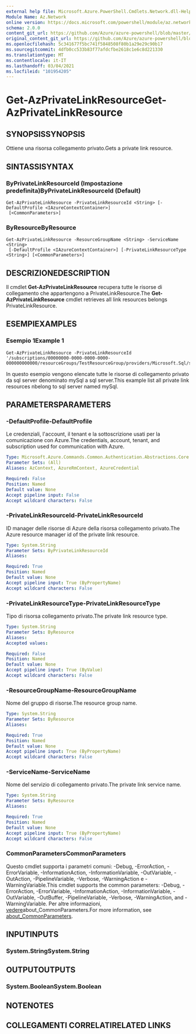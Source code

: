```yaml
---
external help file: Microsoft.Azure.PowerShell.Cmdlets.Network.dll-Help.xml
Module Name: Az.Network
online version: https://docs.microsoft.com/powershell/module/az.network/get-azprivatelinkresource
schema: 2.0.0
content_git_url: https://github.com/Azure/azure-powershell/blob/master/src/Network/Network/help/Get-AzPrivateLinkResource.md
original_content_git_url: https://github.com/Azure/azure-powershell/blob/master/src/Network/Network/help/Get-AzPrivateLinkResource.md
ms.openlocfilehash: 5c341677f5bc741f5848508f80b1a29e29c90b17
ms.sourcegitcommit: 4dfb0cc533b83f77afdcfbe2618c1e6c8d221330
ms.translationtype: MT
ms.contentlocale: it-IT
ms.lasthandoff: 03/04/2021
ms.locfileid: "101954205"
---
```

# <span data-ttu-id="88255-101">Get-AzPrivateLinkResource</span><span class="sxs-lookup"><span data-stu-id="88255-101">Get-AzPrivateLinkResource</span></span>

## <span data-ttu-id="88255-102">SYNOPSIS</span><span class="sxs-lookup"><span data-stu-id="88255-102">SYNOPSIS</span></span>
<span data-ttu-id="88255-103">Ottiene una risorsa collegamento privato.</span><span class="sxs-lookup"><span data-stu-id="88255-103">Gets a private link resource.</span></span>

## <span data-ttu-id="88255-104">SINTASSI</span><span class="sxs-lookup"><span data-stu-id="88255-104">SYNTAX</span></span>

### <span data-ttu-id="88255-105">ByPrivateLinkResourceId (Impostazione predefinita)</span><span class="sxs-lookup"><span data-stu-id="88255-105">ByPrivateLinkResourceId (Default)</span></span>
```
Get-AzPrivateLinkResource -PrivateLinkResourceId <String> [-DefaultProfile <IAzureContextContainer>]
 [<CommonParameters>]
```

### <span data-ttu-id="88255-106">ByResource</span><span class="sxs-lookup"><span data-stu-id="88255-106">ByResource</span></span>
```
Get-AzPrivateLinkResource -ResourceGroupName <String> -ServiceName <String>
 [-DefaultProfile <IAzureContextContainer>] [-PrivateLinkResourceType <String>] [<CommonParameters>]
```

## <span data-ttu-id="88255-107">DESCRIZIONE</span><span class="sxs-lookup"><span data-stu-id="88255-107">DESCRIPTION</span></span>
<span data-ttu-id="88255-108">Il cmdlet **Get-AzPrivateLinkResource** recupera tutte le risorse di collegamento che appartengono a PrivateLinkResource.</span><span class="sxs-lookup"><span data-stu-id="88255-108">The **Get-AzPrivateLinkResource** cmdlet retrieves all link resources belongs PrivateLinkResource.</span></span>

## <span data-ttu-id="88255-109">ESEMPI</span><span class="sxs-lookup"><span data-stu-id="88255-109">EXAMPLES</span></span>

### <span data-ttu-id="88255-110">Esempio 1</span><span class="sxs-lookup"><span data-stu-id="88255-110">Example 1</span></span>
```
Get-AzPrivateLinkResource -PrivateLinkResourceId '/subscriptions/00000000-0000-0000-0000-000000000000/resourceGroups/TestResourceGroup/providers/Microsoft.Sql/servers/mySql'
```

<span data-ttu-id="88255-111">In questo esempio vengono elencate tutte le risorse di collegamento privato da sql server denominato mySql a sql server.</span><span class="sxs-lookup"><span data-stu-id="88255-111">This example list all private link resources nbelong to sql server named mySql.</span></span>

## <span data-ttu-id="88255-112">PARAMETERS</span><span class="sxs-lookup"><span data-stu-id="88255-112">PARAMETERS</span></span>

### <span data-ttu-id="88255-113">-DefaultProfile</span><span class="sxs-lookup"><span data-stu-id="88255-113">-DefaultProfile</span></span>
<span data-ttu-id="88255-114">Le credenziali, l'account, il tenant e la sottoscrizione usati per la comunicazione con Azure.</span><span class="sxs-lookup"><span data-stu-id="88255-114">The credentials, account, tenant, and subscription used for communication with Azure.</span></span>

```yaml
Type: Microsoft.Azure.Commands.Common.Authentication.Abstractions.Core.IAzureContextContainer
Parameter Sets: (All)
Aliases: AzContext, AzureRmContext, AzureCredential

Required: False
Position: Named
Default value: None
Accept pipeline input: False
Accept wildcard characters: False
```

### <span data-ttu-id="88255-115">-PrivateLinkResourceId</span><span class="sxs-lookup"><span data-stu-id="88255-115">-PrivateLinkResourceId</span></span>
<span data-ttu-id="88255-116">ID manager delle risorse di Azure della risorsa collegamento privato.</span><span class="sxs-lookup"><span data-stu-id="88255-116">The Azure resource manager id of the private link resource.</span></span>

```yaml
Type: System.String
Parameter Sets: ByPrivateLinkResourceId
Aliases:

Required: True
Position: Named
Default value: None
Accept pipeline input: True (ByPropertyName)
Accept wildcard characters: False
```

### <span data-ttu-id="88255-117">-PrivateLinkResourceType</span><span class="sxs-lookup"><span data-stu-id="88255-117">-PrivateLinkResourceType</span></span>
<span data-ttu-id="88255-118">Tipo di risorsa collegamento privato.</span><span class="sxs-lookup"><span data-stu-id="88255-118">The private link resource type.</span></span>

```yaml
Type: System.String
Parameter Sets: ByResource
Aliases:
Accepted values:

Required: False
Position: Named
Default value: None
Accept pipeline input: True (ByValue)
Accept wildcard characters: False
```

### <span data-ttu-id="88255-119">-ResourceGroupName</span><span class="sxs-lookup"><span data-stu-id="88255-119">-ResourceGroupName</span></span>
<span data-ttu-id="88255-120">Nome del gruppo di risorse.</span><span class="sxs-lookup"><span data-stu-id="88255-120">The resource group name.</span></span>

```yaml
Type: System.String
Parameter Sets: ByResource
Aliases:

Required: True
Position: Named
Default value: None
Accept pipeline input: True (ByPropertyName)
Accept wildcard characters: False
```

### <span data-ttu-id="88255-121">-ServiceName</span><span class="sxs-lookup"><span data-stu-id="88255-121">-ServiceName</span></span>
<span data-ttu-id="88255-122">Nome del servizio di collegamento privato.</span><span class="sxs-lookup"><span data-stu-id="88255-122">The private link service name.</span></span>

```yaml
Type: System.String
Parameter Sets: ByResource
Aliases:

Required: True
Position: Named
Default value: None
Accept pipeline input: True (ByPropertyName)
Accept wildcard characters: False
```

### <span data-ttu-id="88255-123">CommonParameters</span><span class="sxs-lookup"><span data-stu-id="88255-123">CommonParameters</span></span>
<span data-ttu-id="88255-124">Questo cmdlet supporta i parametri comuni: -Debug, -ErrorAction, -ErrorVariable, -InformationAction, -InformationVariable, -OutVariable, -OutAction, -PipelineVariable, -Verbose, -WarningAction e -WarningVariable.</span><span class="sxs-lookup"><span data-stu-id="88255-124">This cmdlet supports the common parameters: -Debug, -ErrorAction, -ErrorVariable, -InformationAction, -InformationVariable, -OutVariable, -OutBuffer, -PipelineVariable, -Verbose, -WarningAction, and -WarningVariable.</span></span> <span data-ttu-id="88255-125">Per altre informazioni, [vedere](http://go.microsoft.com/fwlink/?LinkID=113216)about_CommonParameters.</span><span class="sxs-lookup"><span data-stu-id="88255-125">For more information, see [about_CommonParameters](http://go.microsoft.com/fwlink/?LinkID=113216).</span></span>

## <span data-ttu-id="88255-126">INPUT</span><span class="sxs-lookup"><span data-stu-id="88255-126">INPUTS</span></span>

### <span data-ttu-id="88255-127">System.String</span><span class="sxs-lookup"><span data-stu-id="88255-127">System.String</span></span>

## <span data-ttu-id="88255-128">OUTPUT</span><span class="sxs-lookup"><span data-stu-id="88255-128">OUTPUTS</span></span>

### <span data-ttu-id="88255-129">System.Boolean</span><span class="sxs-lookup"><span data-stu-id="88255-129">System.Boolean</span></span>

## <span data-ttu-id="88255-130">NOTE</span><span class="sxs-lookup"><span data-stu-id="88255-130">NOTES</span></span>

## <span data-ttu-id="88255-131">COLLEGAMENTI CORRELATI</span><span class="sxs-lookup"><span data-stu-id="88255-131">RELATED LINKS</span></span>
